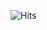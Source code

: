 

![Hits](https://hits.seeyoufarm.com/api/count/incr/badge.svg?url=https%3A%2F%2Fgithub.com%2Fn-C-kay&count_bg=%23FF0010&title_bg=%23000000&icon=github.svg&icon_color=%23FFFFFF&title=hits&edge_flat=false)
